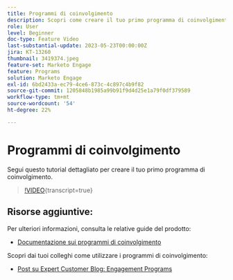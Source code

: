 ```yaml
---
title: Programmi di coinvolgimento
description: Scopri come creare il tuo primo programma di coinvolgimento.
role: User
level: Beginner
doc-type: Feature Video
last-substantial-update: 2023-05-23T00:00:00Z
jira: KT-13260
thumbnail: 3419374.jpeg
feature-set: Marketo Engage
feature: Programs
solution: Marketo Engage
exl-id: 6bd2433a-ec79-4ce6-873c-4c897c4b9f82
source-git-commit: 1205848b1985a99b91f9d4d25e1a79f0df379589
workflow-type: tm+mt
source-wordcount: '54'
ht-degree: 22%

---
```


# Programmi di coinvolgimento

Segui questo tutorial dettagliato per creare il tuo primo programma di coinvolgimento.

>[!VIDEO](https://video.tv.adobe.com/v/3419374/?learn=on){transcript=true}

## Risorse aggiuntive:

Per ulteriori informazioni, consulta le relative guide del prodotto:
* [Documentazione sui programmi di coinvolgimento](https://experienceleague.adobe.com/docs/marketo/using/product-docs/email-marketing/drip-nurturing/creating-an-engagement-program/understanding-engagement-programs.html?lang=it)

Scopri dai tuoi colleghi come utilizzare i programmi di coinvolgimento:
* [Post su Expert Customer Blog: Engagement Programs](https://nation.marketo.com/t5/product-blogs/marketo-success-series-engagement-programs/ba-p/301712)
